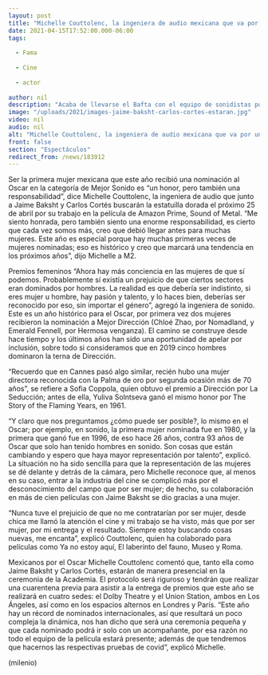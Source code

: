 ```yaml
---
layout: post
title: "Michelle Couttolenc, la ingeniera de audio mexicana que va por un Oscar"
date: 2021-04-15T17:52:00.000-06:00
tags:
  
  - Fama
  
  - Cine
  
  - actor
  
author: nil
description: "Acaba de llevarse el Bafta con el equipo de sonidistas por 'Sound of Metal'; si gana el premio de la Academia, será la cuarta mujer mexicana en ganar uno. "
image: "/uploads/2021/images-jaime-baksht-carlos-cortes-estaran.jpg"
video: nil
audio: nil
alt: "Michelle Couttolenc, la ingeniera de audio mexicana que va por un Oscar"
front: false
section: "Espectáculos"
redirect_from: /news/183912
---
```


Ser la primera mujer mexicana que este año recibió una nominación al Oscar en la categoría de Mejor Sonido es “un honor, pero también una responsabilidad”, dice Michelle Couttolenc, la ingeniera de audio que junto a Jaime Baksht y Carlos Cortés buscarán la estatuilla dorada el próximo 25 de abril por su trabajo en la película de Amazon Prime, Sound of Metal. “Me siento honrada, pero también siento una enorme responsabilidad, es cierto que cada vez somos más, creo que debió llegar antes para muchas mujeres. Este año es especial porque hay muchas primeras veces de mujeres nominadas; eso es histórico y creo que marcará una tendencia en los próximos años”, dijo Michelle a M2. 

Premios femeninos “Ahora hay más conciencia en las mujeres de que sí podemos. Probablemente sí existía un prejuicio de que ciertos sectores eran dominados por hombres. La realidad es que debería ser indistinto, si eres mujer u hombre, hay pasión y talento, y lo haces bien, deberías ser reconocido por eso, sin importar el género”, agregó la ingeniera de sonido. Este es un año histórico para el Oscar, por primera vez dos mujeres recibieron la nominación a Mejor Dirección (Chloé Zhao, por Nomadland, y Emerald Fennell, por Hermosa venganza). El camino se construye desde hace tiempo y los últimos años han sido una oportunidad de apelar por inclusión, sobre todo si consideramos que en 2019 cinco hombres dominaron la terna de Dirección.

“Recuerdo que en Cannes pasó algo similar, recién hubo una mujer directora reconocida con la Palma de oro por segunda ocasión más de 70 años”, se refiere a Sofia Coppola, quien obtuvo el premio a Dirección por La Seducción; antes de ella, Yuliva Solntseva ganó el mismo honor por The Story of the Flaming Years, en 1961. 

“Y claro que nos preguntamos ¿cómo puede ser posible?, lo mismo en el Oscar; por ejemplo, en sonido, la primera mujer nominada fue en 1980, y la primera que ganó fue en 1996, de eso hace 26 años, contra 93 años de Oscar que solo han tenido hombres en sonido. Son cosas que están cambiando y espero que haya mayor representación por talento”, explicó. La situación no ha sido sencilla para que la representación de las mujeres se dé delante y detrás de la cámara, pero Michelle reconoce que, al menos en su caso, entrar a la industria del cine se complicó más por el desconocimiento del campo que por ser mujer; de hecho, su colaboración en más de cien películas con Jaime Baksht se dio gracias a una mujer. 

“Nunca tuve el prejuicio de que no me contratarían por ser mujer, desde chica me llamó la atención el cine y mi trabajo se ha visto, más que por ser mujer, por mi entrega y el resultado. Siempre estoy buscando cosas nuevas, me encanta”, explicó Couttolenc, quien ha colaborado para películas como Ya no estoy aquí, El laberinto del fauno, Museo y Roma. 

Mexicanos por el Oscar Michelle Couttolenc comentó que, tanto ella como Jaime Baksht y Carlos Cortés, estarán de manera presencial en la ceremonia de la Academia. El protocolo será riguroso y tendrán que realizar una cuarentena previa para asistir a la entrega de premios que este año se realizará en cuatro sedes: el Dolby Theatre y el Union Station, ambos en Los Ángeles, así como en los espacios alternos en Londres y París. “Este año hay un récord de nominados internacionales, así que resultará un poco compleja la dinámica, nos han dicho que será una ceremonia pequeña y que cada nominado podrá ir solo con un acompañante, por esa razón no todo el equipo de la película estará presente; además de que tendremos que hacernos las respectivas pruebas de covid”, explicó Michelle. 

(milenio)